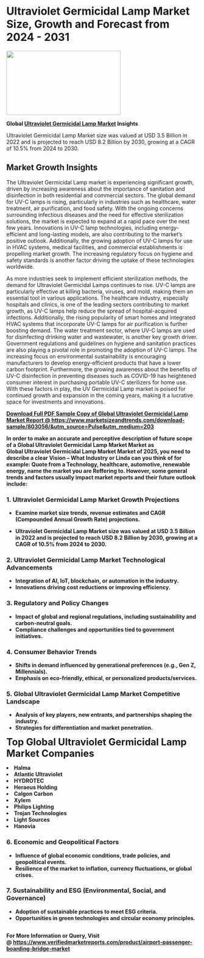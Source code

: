 <H1>Ultraviolet Germicidal Lamp Market Size, Growth and Forecast from 2024 - 2031</H1><img class="aligncenter size-medium wp-image-584254" src="https://thirdeyenews.in/wp-content/uploads/2024/09/Global-Market-Research-300x168.jpeg" alt="" width="300" height="168" /><p><strong>Global&nbsp;<a href="https://www.marketsizeandtrends.com/download-sample/803056/&amp;utm_source=Pulse&amp;utm_medium=203">Ultraviolet Germicidal Lamp Market</a> Insights</strong></p><p>Ultraviolet Germicidal Lamp Market size was valued at USD 3.5 Billion in 2022 and is projected to reach USD 8.2 Billion by 2030, growing at a CAGR of 10.5% from 2024 to 2030.</p><p><h2>Market Growth Insights</h2> <p>The Ultraviolet Germicidal Lamp market is experiencing significant growth, driven by increasing awareness about the importance of sanitation and disinfection in both residential and commercial sectors. The global demand for UV-C lamps is rising, particularly in industries such as healthcare, water treatment, air purification, and food safety. With the ongoing concerns surrounding infectious diseases and the need for effective sterilization solutions, the market is expected to expand at a rapid pace over the next few years. Innovations in UV-C lamp technologies, including energy-efficient and long-lasting models, are also contributing to the market’s positive outlook. Additionally, the growing adoption of UV-C lamps for use in HVAC systems, medical facilities, and commercial establishments is propelling market growth. The increasing regulatory focus on hygiene and safety standards is another factor driving the uptake of these technologies worldwide.</p> <p><strong><a href="#"></a></strong></p> <p>As more industries seek to implement efficient sterilization methods, the demand for Ultraviolet Germicidal Lamps continues to rise. UV-C lamps are particularly effective at killing bacteria, viruses, and mold, making them an essential tool in various applications. The healthcare industry, especially hospitals and clinics, is one of the leading sectors contributing to market growth, as UV-C lamps help reduce the spread of hospital-acquired infections. Additionally, the rising popularity of smart homes and integrated HVAC systems that incorporate UV-C lamps for air purification is further boosting demand. The water treatment sector, where UV-C lamps are used for disinfecting drinking water and wastewater, is another key growth driver. Government regulations and guidelines on hygiene and sanitation practices are also playing a pivotal role in promoting the adoption of UV-C lamps. The increasing focus on environmental sustainability is encouraging manufacturers to develop energy-efficient products that have a lower carbon footprint. Furthermore, the growing awareness about the benefits of UV-C disinfection in preventing diseases such as COVID-19 has heightened consumer interest in purchasing portable UV-C sterilizers for home use. With these factors in play, the UV Germicidal Lamp market is poised for continued growth and expansion in the coming years, making it a lucrative space for investments and innovations.</p> <p><strong><a href="#"></p><p><span class=""><strong>Download Full PDF Sample Copy of Global Ultraviolet Germicidal Lamp Market Report</strong> @ <a href="https://www.marketsizeandtrends.com/download-sample/803056/&amp;utm_source=Pulse&amp;utm_medium=203" target="_blank">https://www.marketsizeandtrends.com/download-sample/803056/&amp;utm_source=Pulse&amp;utm_medium=203</a></span></p><p>In order to make an accurate and perceptive description of future scope of a Global&nbsp;Ultraviolet Germicidal Lamp Market Market as Global&nbsp;Ultraviolet Germicidal Lamp Market Market of 2025, you need to describe a clear Vision &ndash; What Industry or Linda can you think of for example: Quote from a Technology, healthcare, automotive, renewable energy, name the market you are Reffering to. However, some general trends and factors usually impact market reports and their future outlook include:</p><h3>1.&nbsp;<strong>Ultraviolet Germicidal Lamp Market Growth Projections</strong></h3><ul><li>Examine market size trends, revenue estimates and CAGR (Compounded Annual Growth Rate) projections.</li><li><p>Ultraviolet Germicidal Lamp Market size was valued at USD 3.5 Billion in 2022 and is projected to reach USD 8.2 Billion by 2030, growing at a CAGR of 10.5% from 2024 to 2030.</p></li></ul><h3>2.&nbsp;<strong>Ultraviolet Germicidal Lamp Market Technological Advancements</strong></h3><ul><li>Integration of AI, IoT, blockchain, or automation in the industry.</li><li>Innovations driving cost reductions or improving efficiency.</li></ul><h3>3.&nbsp;<strong>Regulatory and Policy Changes</strong></h3><ul><li>Impact of global and regional regulations, including sustainability and carbon-neutral goals.</li><li>Compliance challenges and opportunities tied to government initiatives.</li></ul><h3>4.&nbsp;<strong>Consumer Behavior Trends</strong></h3><ul><li>Shifts in demand influenced by generational preferences (e.g., Gen Z, Millennials).</li><li>Emphasis on eco-friendly, ethical, or personalized products/services.</li></ul><h3>5.&nbsp;<strong>Global Ultraviolet Germicidal Lamp Market Competitive Landscape</strong></h3><ul><li>Analysis of key players, new entrants, and partnerships shaping the industry.</li><li>Strategies for differentiation and market penetration.</li></ul><p data-pm-slice="1 1 []"><span style="color: inherit; font-family: inherit; font-size: 25px;">Top Global Ultraviolet Germicidal Lamp Market Companies</span></p><div class="" data-test-id=""><p><li>Halma</li><li> Atlantic Ultraviolet</li><li> HYDROTEC</li><li> Heraeus Holding</li><li> Calgon Carbon</li><li> Xylem</li><li> Philips Lighting</li><li> Trojan Technologies</li><li> Light Sources</li><li> Hanovia</li></p></div><h3>6.&nbsp;<strong>Economic and Geopolitical Factors</strong></h3><ul><li>Influence of global economic conditions, trade policies, and geopolitical events.</li><li>Resilience of the market to inflation, currency fluctuations, or global crises.</li></ul><h3>7.&nbsp;<strong>Sustainability and ESG (Environmental, Social, and Governance)</strong></h3><ul><li>Adoption of sustainable practices to meet ESG criteria.</li><li>Opportunities in green technologies and circular economy principles.</li></ul><h2><strong style="font-size: 14px;">For More Information or Query, Visit @&nbsp;</strong><a style="background-color: #ffffff; font-size: 14px;" href="https://www.marketsizeandtrends.com/report/ultraviolet-germicidal-lamp-market/" target="_blank">https://www.verifiedmarketreports.com/product/airport-passenger-boarding-bridge-market</a></h2>
